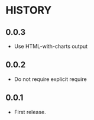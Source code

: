 # HISTORY

## 0.0.3

* Use HTML-with-charts output

## 0.0.2

* Do not require explicit require

## 0.0.1

* First release.
